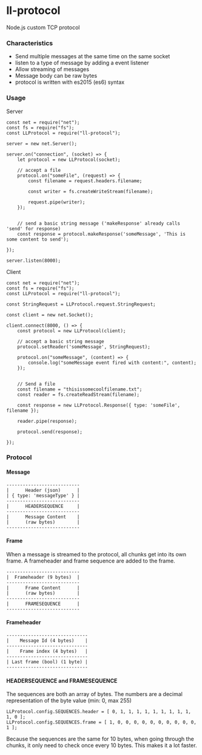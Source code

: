 # ll-protocol
Node.js custom TCP protocol

### Characteristics
- Send multiple messages at the same time on the same socket
- listen to a type of message by adding a event listener
- Allow streaming of messages
- Message body can be raw bytes
- protocol is written with es2015 (es6) syntax

### Usage
	
Server

	const net = require("net");
	const fs = require("fs");
	const LLProtocol = require("ll-protocol");

    server = new net.Server();

    server.on("connection", (socket) => {
        let protocol = new LLProtocol(socket);

        // accept a file
        protocol.on("someFile", (request) => {
        	const filename = request.headers.filename;

        	const writer = fs.createWriteStream(filename);

        	request.pipe(writer);
        });


        // send a basic string message ('makeResponse' already calls 'send' for response)
        const response = protocol.makeResponse('someMessage', 'This is some content to send');

    });

    server.listen(8000);

Client

	const net = require("net");
	const fs = require("fs");
	const LLProtocol = require("ll-protocol");

	const StringRequest = LLProtocol.request.StringRequest;

    const client = new net.Socket();

    client.connect(8000, () => {
        const protocol = new LLProtocol(client);

        // accept a basic string message
        protocol.setReader('someMessage', StringRequest);

        protocol.on("someMessage", (content) => {
        	console.log("someMessage event fired with content:", content);
        });


        // Send a file
        const filename = "thisissomecoolfilename.txt";
        const reader = fs.createReadStream(filename);

        const response = new LLProtocol.Response({ type: 'someFile', filename });

        reader.pipe(response);

        protocol.send(response);

    });

### Protocol

#### Message

	---------------------------
	|      Header (json)      |
	| { type: 'messageType' } |
	---------------------------
	|      HEADERSEQUENCE     |
	---------------------------
	|      Message Content    |
	|      (raw bytes)        |
	---------------------------

#### Frame
When a message is streamed to the protocol,
all chunks get into its own frame.
A frameheader and frame sequence are added to the frame.

	---------------------------
	|  Frameheader (9 bytes)  |
	---------------------------
	|      Frame Content      |
	|      (raw bytes)        |
	---------------------------
	|      FRAMESEQUENCE      |
	---------------------------

#### Frameheader

	------------------------------
	|    Message Id (4 bytes)    |
	------------------------------
	|    Frame index (4 bytes)   |
	------------------------------
	| Last frame (bool) (1 byte) |
	------------------------------

#### HEADERSEQUENCE and FRAMESEQUENCE
The sequences are both an array of bytes.
The numbers are a decimal representation of the byte value (min: 0, max 255)

	LLProtocol.config.SEQUENCES.header = [ 0, 1, 1, 1, 1, 1, 1, 1, 1, 1, 1, 0 ];
	LLProtocol.config.SEQUENCES.frame = [ 1, 0, 0, 0, 0, 0, 0, 0, 0, 0, 0, 1 ];

Because the sequences are the same for 10 bytes, when going through the chunks, it only need to check once every 10 bytes.
This makes it a lot faster.
